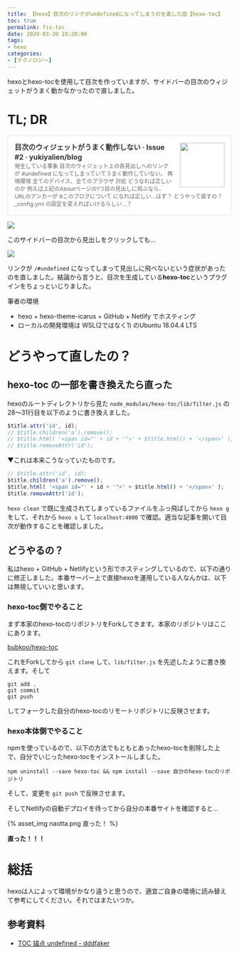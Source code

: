 ```yaml
---
title: 【hexo】目次のリンクがundefinedになってしまうのを直した話【hexo-toc】
toc: true
permalink: fix-toc
date: 2020-03-30 19:20:00
tags:
- hexo
categories:
- [テクノロジー]
---
```


hexoとhexo-tocを使用して目次を作っていますが、サイドバーの目次のウィジェットがうまく動かなかったので直しました。

<!-- more -->

<!-- toc -->

# TL; DR

<div class="blogcardfu" style="width:auto;max-width:9999px;border:1px solid #E0E0E0;border-radius:3px;margin:10px 0;padding:15px;line-height:1.4;text-align:left;background:#FFFFFF;"><a href="https://github.com/yukiyalien/blog/issues/2" target="_blank" style="display:block;text-decoration:none;"><span class="blogcardfu-image" style="float:right;width:100px;padding:0 0 0 10px;margin:0 0 5px 5px;"><img src="https://images.weserv.nl/?w=100&url=ssl:avatars2.githubusercontent.com/u/36108601?s=400&amp;amp;v=4" width="100" style="width:100%;height:auto;max-height:100px;min-width:0;border:0 none;margin:0;"></span><br style="display:none"><span class="blogcardfu-title" style="font-size:112.5%;font-weight:700;color:#333333;margin:0 0 5px 0;">目次のウィジェットがうまく動作しない · Issue #2 · yukiyalien/blog</span><br><span class="blogcardfu-content" style="font-size:87.5%;font-weight:400;color:#666666;">発生している事象 目次のウィジェット上の各見出しへのリンクが #undefined になってしまっていてうまく動作していない。 再現環境 全てのデバイス、全てのブラウザ 対処 どうなれば正しいのか 例えば上記のAboutページの1つ目の見出しに飛ぶなら、URLのアンカーが #このブログについて になれば正しい…はず？ どうやって直すの？ _config.yml の設定を変えればいけるらしい…？</span><br><span style="clear:both;display:block;overflow:hidden;height:0;">&nbsp;</span></a></div>

![](https://user-images.githubusercontent.com/36108601/77887095-f216b980-72a4-11ea-9576-ac89cfe374ad.png)

このサイドバーの目次から見出しをクリックしても…

![](https://user-images.githubusercontent.com/36108601/77887145-0b1f6a80-72a5-11ea-93b4-682519487f82.png)

リンクが `/#undefined` になってしまって見出しに飛べないという症状があったのを直しました。結論から言うと、目次を生成している**hexo-toc**というプラグインをちょっといじりました。

筆者の環境

- hexo + hexo-theme-icarus + GitHub + Netlify でホスティング
- ローカルの開発環境は WSL(2ではなく1) のUbuntu 18.04.4 LTS

# どうやって直したの？

## hexo-toc の一部を書き換えたら直った

hexoのルートディレクトリから見た `node_modules/hexo-toc/lib/filter.js` の28～31行目を以下のように書き換えました。

```js
$title.attr('id', id);
// $title.children('a').remove();
// $title.html( '<span id="' + id + '">' + $title.html() + '</span>' );
// $title.removeAttr('id');
```

▼これは本来こうなっていたものです。

```javascript
// $title.attr('id', id);
$title.children('a').remove();
$title.html( '<span id="' + id + '">' + $title.html() + '</span>' );
$title.removeAttr('id');
```

`hexo clean` で既に生成されてしまっているファイルをふっ飛ばしてから `hexo g` をして、それから `hexo s` して `localhost:4000` で確認。適当な記事を開いて目次が動作することを確認しました。

## どうやるの？

私はhexo + GitHub + Netlifyという形でホスティングしているので、以下の通りに修正しました。本番サーバー上で直接hexoを運用している人なんかは、以下は無視していいと思います。

### hexo-toc側でやること

まず本家のhexo-tocのリポジトリをForkしてきます。本家のリポジトリはここにあります。

[<i class="fab fa-github" style="font-size:1em;"></i> bubkoo/hexo-toc](https://github.com/bubkoo/hexo-toc)

これをForkしてから `git clone` して、`lib/filter.js` を先述したように書き換えます。そして

```
git add .
git commit
git push
```

してフォークした自分のhexo-tocのリモートリポジトリに反映させます。

### hexo本体側でやること

npmを使っているので、以下の方法でもともとあったhexo-tocを削除した上で、自分でいじったhexo-tocをインストールしました。

```shell
npm uninstall --save hexo-toc && npm install --save 自分のhexo-tocのリポジトリ
```

そして、変更を `git push` で反映させます。

そしてNetlifyの自動デプロイを待ってから自分の本番サイトを確認すると…

{% asset_img naotta.png 直った！ %}

**直った！！！**

# 総括

hexoは人によって環境がかなり違うと思うので、適宜ご自身の環境に読み替えて参考にしてください。それではまたいつか。

## 参考資料

- [TOC 锚点 undefined - dddfaker]([https://dddfaker.top/2019/06/04/TOC-%E9%94%9A%E7%82%B9-undefined/](https://dddfaker.top/2019/06/04/TOC-锚点-undefined/))

